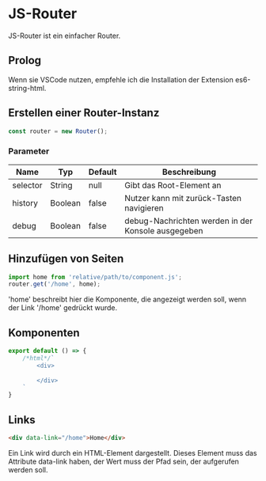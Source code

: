 # JS-Router

JS-Router ist ein einfacher Router.

## Prolog

Wenn sie VSCode nutzen, empfehle ich die Installation der Extension es6-string-html.
## Erstellen einer Router-Instanz

```javascript
const router = new Router();
```

### Parameter
|Name|Typ|Default|Beschreibung|
|---|---|---|---|
|selector|String|null|Gibt das Root-Element an|
|history|Boolean|false|Nutzer kann mit zurück-Tasten navigieren|
|debug|Boolean|false|debug-Nachrichten werden in der Konsole ausgegeben|



## Hinzufügen von Seiten

```javascript
import home from 'relative/path/to/component.js';
router.get('/home', home);
```

'home' beschreibt hier die Komponente, die angezeigt werden soll, wenn der Link '/home' gedrückt wurde.

## Komponenten

```javascript
export default () => {
    /*html*/`
        <div>
        
        </div>
    `
}
```

## Links

```html
<div data-link="/home">Home</div>
```

Ein Link wird durch ein HTML-Element dargestellt. Dieses Element muss das Attribute data-link haben, der Wert muss der Pfad sein, der aufgerufen werden soll.